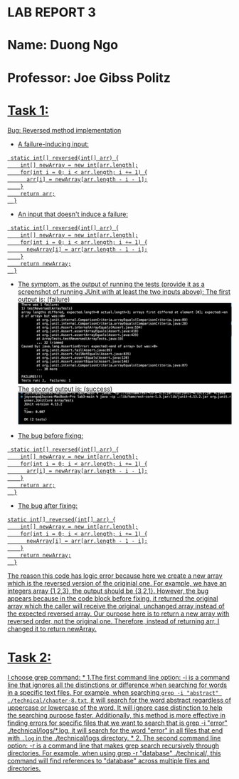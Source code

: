 # LAB REPORT 3
# Name: Duong Ngo
# Professor: Joe Gibss Politz

# <u> Task 1:
Bug: Reversed method implementation
* A failure-inducing input:

```
 static int[] reversed(int[] arr) {
    int[] newArray = new int[arr.length];
    for(int i = 0; i < arr.length; i += 1) {
      arr[i] = newArray[arr.length - i - 1];
    }
    return arr;
  }
```
* An input that doesn't induce a failure:

```
 static int[] reversed(int[] arr) {
    int[] newArray = new int[arr.length];
    for(int i = 0; i < arr.length; i += 1) {
      newArray[i] = arr[arr.length - 1 - i];
    }
    return newArray;
  }

```

* The symptom, as the output of running the tests (provide it as a screenshot of running JUnit with at least the two inputs above):
<u> The first output is: (failure)
![Image](output1.png)
<u> The second output is: (success)
![Image](output2.png)

* The bug before fixing: 
```
 static int[] reversed(int[] arr) {
    int[] newArray = new int[arr.length];
    for(int i = 0; i < arr.length; i += 1) {
      arr[i] = newArray[arr.length - i - 1];
    }
    return arr;
  }
```
* The bug after fixing:
```
static int[] reversed(int[] arr) {
    int[] newArray = new int[arr.length];
    for(int i = 0; i < arr.length; i += 1) {
      newArray[i] = arr[arr.length - 1 - i];
    }
    return newArray;
  }
```
The reason this code has logic error because here we create a new array which is the reversed version of the originial one. For example,
we have an integers array {1,2,3}, the output should be {3,2,1}. However, the bug appears because in the code block before fixing, it 
returned the original array which the caller will receive the original, unchanged array instead of the expected reversed array. Our purpose 
here is to return a new array with reversed order, not the original one. Therefore, instead of returning arr, I changed it to return 
newArray. 

# <u> Task 2:
I choose grep command:
<u> * 
1.The first command line option: -i is a command line that ignores all the distinctions or difference when searching for words in a specific 
text files. 
For example, when searching `grep -i "abstract" ./technical/chapter-8.txt`, it will search for the word abstract regardless of uppercase or lowercase
of the word. It will ignore case distinction to help the searching purpose faster. Additionally, this method is more effective in finding 
errors for specific files that we want to search that is grep -i "error" ./technical/logs/*.log, it will search for the word "error" in all files that end with
`.log` in the ./technical/logs directory. 
<u> * 2. The second command line option: -r is a command line that makes grep search recursively through directories. For example, 
when using grep -r "database" ./technical/, this command will find references to "database" across multiple files and directories.

